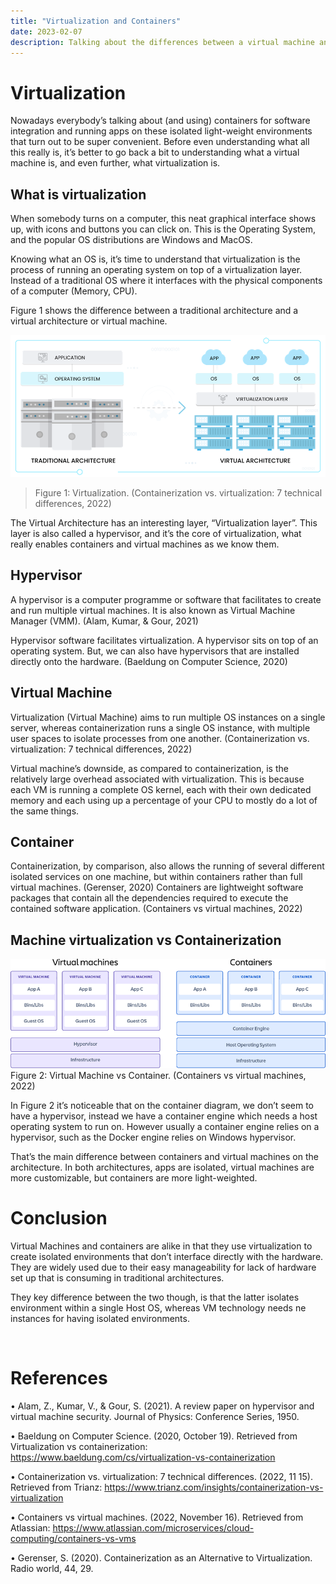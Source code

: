 ```yaml
---
title: "Virtualization and Containers"
date: 2023-02-07
description: Talking about the differences between a virtual machine and a container within virtualization.
---
```


# Virtualization

Nowadays everybody’s talking about (and using) containers for software integration and running
apps on these isolated light-weight environments that turn out to be super convenient. Before even
understanding what all this really is, it’s better to go back a bit to understanding what a virtual
machine is, and even further, what virtualization is.

## What is virtualization

When somebody turns on a computer, this neat graphical interface shows up, with icons and
buttons you can click on. This is the Operating System, and the popular OS distributions are
Windows and MacOS.

Knowing what an OS is, it’s time to understand that virtualization is the process of running an
operating system on top of a virtualization layer. Instead of a traditional OS where it interfaces with
the physical components of a computer (Memory, CPU).

Figure 1 shows the difference between a traditional architecture and a virtual architecture or
virtual machine.

![Containerization&Virtualization](images/Containerization&Virtualization.png)
> Figure 1: Virtualization. (Containerization vs. virtualization: 7 technical differences, 2022)


The Virtual Architecture has an interesting layer, “Virtualization layer”. This layer is also called a hypervisor, and it’s the core of virtualization, what really enables containers and virtual machines as we know them.

## Hypervisor

A hypervisor is a computer programme or software that facilitates to create and run multiple virtual machines. It is also known as Virtual Machine Manager (VMM). (Alam, Kumar, & Gour, 2021)

Hypervisor software facilitates virtualization. A hypervisor sits on top of an operating system. But, we can also have hypervisors that are installed directly onto the hardware. (Baeldung on Computer Science, 2020)

## Virtual Machine

Virtualization (Virtual Machine) aims to run multiple OS instances on a single server, whereas containerization runs a single OS instance, with multiple user spaces to isolate processes from one another. (Containerization vs. virtualization: 7 technical differences, 2022)

Virtual machine’s downside, as compared to containerization, is the relatively large overhead associated with virtualization. This is because each VM is running a complete OS kernel, each with their own dedicated memory and each using up a percentage of your CPU to mostly do a lot of the same things.

## Container

Containerization, by comparison, also allows the running of several different isolated services on one machine, but within containers rather than full virtual machines. (Gerenser, 2020) Containers are lightweight software packages that contain all the dependencies required to execute the contained software application. (Containers vs virtual machines, 2022)

## Machine virtualization vs Containerization

![Virtual Machines vs Containers](images/VMvsContainer.png)
Figure 2: Virtual Machine vs Container. (Containers vs virtual machines, 2022) 

In Figure 2 it’s noticeable that on the container diagram, we don’t seem to have a hypervisor, instead we have a container engine which needs a host operating system to run on. However usually a container engine relies on a hypervisor, such as the Docker engine relies on Windows hypervisor.

That’s the main difference between containers and virtual machines on the architecture. In both architectures, apps are isolated, virtual machines are more customizable, but containers are more light-weighted.

# Conclusion

Virtual Machines and containers are alike in that they use virtualization to create isolated environments that don’t interface directly with the hardware. They are widely used due to their easy manageability for lack of hardware set up that is consuming in traditional architectures.

They key difference between the two though, is that the latter isolates environment within a single Host OS, whereas VM technology needs ne instances for having isolated environments.

 
# References
• Alam, Z., Kumar, V., & Gour, S. (2021). A review paper on hypervisor and virtual machine security. Journal of Physics: Conference Series, 1950.

• Baeldung on Computer Science. (2020, October 19). Retrieved from Virtualization vs containerization: https://www.baeldung.com/cs/virtualization-vs-containerization

• Containerization vs. virtualization: 7 technical differences. (2022, 11 15). Retrieved from Trianz: https://www.trianz.com/insights/containerization-vs-virtualization

• Containers vs virtual machines. (2022, November 16). Retrieved from Atlassian: https://www.atlassian.com/microservices/cloud-computing/containers-vs-vms

• Gerenser, S. (2020). Containerization as an Alternative to Virtualization. Radio world, 44, 29.





